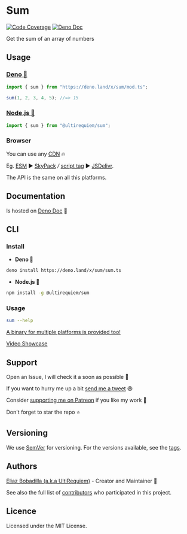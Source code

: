 # Sum

[![Code Coverage](https://codecov.io/gh/ultirequiem/sum/branch/main/graph/badge.svg)](https://codecov.io/gh/ultirequiem/sum)
[![Deno Doc](https://doc.deno.land/badge.svg)](https://doc.deno.land/https/deno.land/x/sum/mod.ts)

Get the sum of an array of numbers

## Usage

### [Deno 🦕](https://deno.land/x/sum)

```typescript
import { sum } from "https://deno.land/x/sum/mod.ts";

sum(1, 2, 3, 4, 5); //=> 15
```

### [Node.js 🐢](https://npmjs.com/package/@ultirequiem/sum)

```typescript
import { sum } from "@ultirequiem/sum";
```

### Browser

You can use any [CDN](https://en.wikipedia.org/wiki/Content_delivery_network) 🔥

Eg. [ESM](https://developer.mozilla.org/en-US/docs/Web/JavaScript/Guide/Modules)
▶ [SkyPack](https://cdn.skypack.dev/@ultirequiem/sum) _/_
[script tag](https://developer.mozilla.org/en-US/docs/Web/HTML/Element/script) ▶
[JSDelivr](https://cdn.jsdelivr.net/npm/@ultirequiem/sum).

The API is the same on all this platforms.

## Documentation

Is hosted on [Deno Doc](https://doc.deno.land/https://deno.land/x/sum/mod.ts) 📄

## CLI

### Install

- **Deno 🎃**

```sh
deno install https://deno.land/x/sum/sum.ts
```

- **Node.js 🐼**

```sh
npm install -g @ultirequiem/sum
```

### Usage

```sh
sum --help
```

[A binary for multiple platforms is provided too!](https://github.com/UltiRequiem/sum/releases/latest)

[Video Showcase](https://youtu.be/06t6aWE-6Mk)

## Support

Open an Issue, I will check it a soon as possible 👀

If you want to hurry me up a bit
[send me a tweet](https://twitter.com/UltiRequiem) 😆

Consider [supporting me on Patreon](https://patreon.com/UltiRequiem) if you like
my work 🚀

Don't forget to star the repo ⭐

## Versioning

We use [SemVer](http://semver.org) for versioning. For the versions available,
see the [tags](https://github.com/UltiRequiem/sum/tags).

## Authors

[Eliaz Bobadilla (a.k.a UltiRequiem)](https://ultirequiem.com) - Creator and
Maintainer 💪

See also the full list of
[contributors](https://github.com/UltiRequiem/sum/contributors) who participated
in this project.

## Licence

Licensed under the MIT License.
